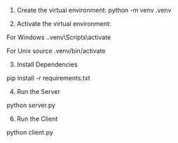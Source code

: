 1. Create the virtual environment:
python -m venv .venv

2. Activate the virtual environment:

For Windows
.\.venv\Scripts\activate

For Unix
source .venv/bin/activate

3. Install Dependencies

pip install -r requirements.txt

4. Run the Server
   
python server.py

6. Run the Client

python client.py
